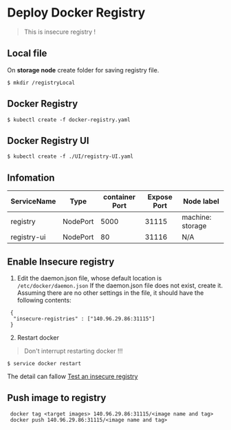 # Deploy Docker Registry
 
> This is insecure registry !

## Local file
On **storage node** create folder for saving registry file.

```shell
$ mkdir /registryLocal
```

## Docker Registry

```shell
$ kubectl create -f docker-registry.yaml
```

## Docker Registry UI

```shell
$ kubectl create -f ./UI/registry-UI.yaml
```

## Infomation
|ServiceName|Type|container Port|Expose Port|Node label|
|-|-|-|-|-|
|registry|NodePort|5000|31115|machine: storage|
|registry-ui|NodePort|80|31116|N/A|

## Enable Insecure registry

1. Edit the daemon.json file, whose default location is `/etc/docker/daemon.json`
If the daemon.json file does not exist, create it. Assuming there are no other settings in the file, it should have the following contents:

```
 {
  "insecure-registries" : ["140.96.29.86:31115"]
 }
```

2. Restart docker
> Don't interrupt restarting docker !!!
```shell
$ service docker restart
```
 
The detail can fallow [Test an insecure registry][1]

## Push image to registry

```
 docker tag <target images> 140.96.29.86:31115/<image name and tag>
 docker push 140.96.29.86:31115/<image name and tag>
```
 [1]: https://docs.docker.com/registry/insecure/